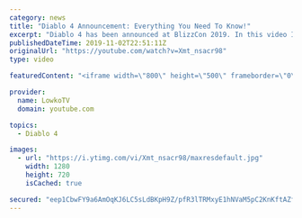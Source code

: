 ```yaml
---
category: news
title: "Diablo 4 Announcement: Everything You Need To Know!"
excerpt: "Diablo 4 has been announced at BlizzCon 2019. In this video I go over everything you need to know about this upcoming Blizzard Entertainment game."
publishedDateTime: 2019-11-02T22:51:11Z
originalUrl: "https://youtube.com/watch?v=Xmt_nsacr98"
type: video

featuredContent: "<iframe width=\"800\" height=\"500\" frameborder=\"0\" src=\"https://www.youtube.com/embed/Xmt_nsacr98\" allow=\"accelerometer; autoplay; encrypted-media; gyroscope; picture-in-picture\" allowfullscreen></iframe>"

provider:
  name: LowkoTV
  domain: youtube.com

topics:
  - Diablo 4

images:
  - url: "https://i.ytimg.com/vi/Xmt_nsacr98/maxresdefault.jpg"
    width: 1280
    height: 720
    isCached: true

secured: "eep1CbwFY9a6AmOqKJ6LC5sLdBKpH9Z/pfR3lTRMxyE1hNVaM5pC2KnKftAZfn40iCYsbT5H7rQ8dUG3z6Kki17ea8ckAjckcgrdjDR0XY4Dl4yIT6/bKs1SADdZzjsZZlL32S1IKrTzxzrHN+ptQttF9/UQMAbip8ncD55efjcx6MR3Y9P4YKfXC9YZoWgVdEKk7crHb+bkPzVAL1VVETIXakBYg0NoFKM+IRTl5g2g/UosMJ0h5IxIN3lNdMtc8W1UBroAPWrNR9vfs5Ovbc7Fnd1K2N+SzR/TqO5JbGqRjnyX8n4ay0teO8Qb6sgBion3GKmZBUPv3VLxfTIGB2WbQgwCyLi+6oXBnbhwOqDocIDcVW7wZyFmAgax3J5DP6TVwST2YcBfrs1ACbXKyJFFv/0FDEJaxpSoF14AieEAbvBMLCwvlpR4zBR/mvXX;VHoKzG1sdjgmAOLFGEIYgg=="
---
```


